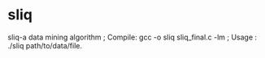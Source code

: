 sliq
====

sliq-a data mining algorithm ;
Compile: gcc -o sliq sliq_final.c -lm ;
Usage  : ./sliq  path/to/data/file.
